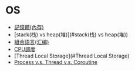 # OS

- [記憶體(內存)](#記憶體(內存))
- [stack(栈) vs heap(堆)](#stack(栈) vs heap(堆))
- [組合語言(汇编)](#[組合語言(汇编))
- [CPU調度](#CPU調度)
- [Thread Local Storage](#Thread Local Storage)
- [Process v.s. Thread v.s. Coroutine](./process_thread_coroutine.md)


